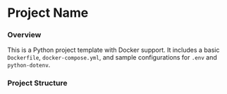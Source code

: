 # Project Name

### Overview

This is a Python project template with Docker support. It includes a basic `Dockerfile`, `docker-compose.yml`, and sample configurations for `.env` and `python-dotenv`.

### Project Structure
